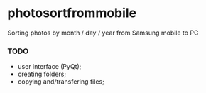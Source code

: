 # photosortfrommobile
Sorting photos by month / day / year from Samsung mobile to PC

### TODO
* user interface (PyQt);
* creating folders;
* copying and/transfering files;
